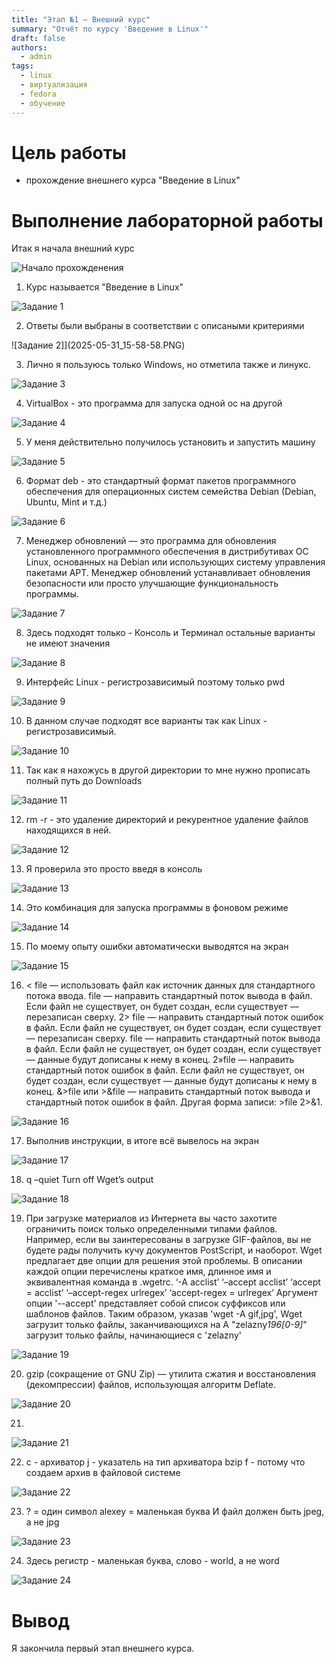 ```yaml
---
title: "Этап №1 — Внешний курс"
summary: "Отчёт по курсу 'Введение в Linux'"
draft: false
authors:
  - admin
tags:
  - linux
  - виртуализация
  - fedora
  - обучение
---
```

# Цель работы

- прохождение внешнего курса "Введение в Linux"

# Выполнение лабораторной работы

Итак я начала внешний курс

![Начало прохожденения](2025-05-31_15-58-02.png)

1. Курс называется "Введение в Linux"

![Задание 1](2025-05-31_15-58-57.png)

2. Ответы были выбраны в соответствии с описаными критериями

![Задание 2]](2025-05-31_15-58-58.PNG)

3. Лично я пользуюсь только Windows, но отметила также и линукс.

![Задание 3](2025-05-31_15-58-59.PNG)

4. VirtualBox - это программа для запуска одной ос на другой

![Задание 4](2025-05-31_16-15-50.png)

5. У меня действительно получилось установить и запустить машину

![Задание 5](2025-05-31_16-16-12.png)

6. Формат deb - это стандартный формат пакетов программного обеспечения для операционных систем семейства Debian (Debian, Ubuntu, Mint и т.д.)

![Задание 6](2025-05-31_16-21-36.png)

7. Менеджер обновлений — это программа для обновления установленного программного обеспечения в дистрибутивах ОС Linux, основанных на Debian или использующих систему управления пакетами APT. Менеджер обновлений устанавливает обновления безопасности или просто улучшающие функциональность программы.

![Задание 7](2025-05-31_16-22-32.png)

8. Здесь подходят только - Консоль и Терминал остальные варианты не имеют значения

![Задание 8](2025-05-31_16-23-10.png)

9. Интерфейс Linux - регистрозависимый поэтому только pwd

![Задание 9](2025-05-31_16-23-52.png)

10. В данном случае подходят все варианты так как Linux - регистрозависимый.

![Задание 10](2025-05-31_16-25-10.png)

11. Так как я нахожусь в другой директории то мне нужно прописать полный путь до Downloads

![Задание 11](2025-05-31_16-26-02.png)

12. rm -r - это удаление директорий и рекурентное удаление файлов находящихся в ней.

![Задание 12](2025-05-31_16-26-48.png)

13. Я проверила это просто введя в консоль

![Задание 13](2025-05-31_16-27-38.png)

14. Это комбинация для запуска программы в фоновом режиме

![Задание 14](2025-05-31_16-27-38.png)

15. По моему опыту ошибки автоматически выводятся на экран

![Задание 15](2025-05-31_16-29-32.png)

16. < file — использовать файл как источник данных для стандартного потока ввода.
file — направить стандартный поток вывода в файл. Если файл не существует, он будет создан, если существует — перезаписан сверху.
2> file — направить стандартный поток ошибок в файл. Если файл не существует, он будет создан, если существует — перезаписан сверху.
file — направить стандартный поток вывода в файл. Если файл не существует, он будет создан, если существует — данные будут дописаны к нему в конец.
2»file — направить стандартный поток ошибок в файл. Если файл не существует, он будет создан, если существует — данные будут дописаны к нему в конец.
&>file или >&file — направить стандартный поток вывода и стандартный поток ошибок в файл. Другая форма записи: >file 2>&1.

![Задание 16](2025-05-31_16-30-06.png)

17. Выполнив инструкции, в итоге всё вывелось на экран

![Задание 17](2025-05-31_16-30-47.png)

18. q –quiet Turn off Wget’s output

![Задание 18](2025-05-31_16-31-51.png)

19. При загрузке материалов из Интернета вы часто захотите ограничить поиск только определенными типами файлов. Например, если вы заинтересованы в загрузке GIF-файлов, вы не будете рады получить кучу документов PostScript, и
наоборот.
Wget предлагает две опции для решения этой проблемы. В описании каждой опции перечислены краткое имя, длинное имя и эквивалентная команда в .wgetrc.
‘-A acclist’ ‘–accept acclist’ ‘accept = acclist’ ‘–accept-regex urlregex’ ‘accept-regex =
urlregex’
Аргумент опции '--accept' представляет собой список суффиксов или шаблонов файлов. Таким образом, указав 'wget -A gif,jpg', Wget загрузит только файлы, заканчивающихся на 
A "zelazny*196[0-9]*" загрузит только файлы, начинающиеся с 'zelazny'

![Задание 19](2025-05-31_16-32-39.png)

20. gzip (сокращение от GNU Zip) — утилита сжатия и восстановления (декомпрессии) файлов, использующая алгоритм Deflate.

![Задание 20](2025-05-31_16-33-31.png)

21. 

![Задание 21](2025-05-31_16-34-16.png)

22. c - архиватор
j - указатель на тип архиватора bzip
f - потому что создаем архив в файловой системе

![Задание 22](2025-05-31_16-34-40.png)

23. ? = один символ
alexey = маленькая буква
И файл должен быть jpeg, а не jpg

![Задание 23](2025-05-31_16-35-07.png)

24. Здесь регистр - маленькая буква, слово - world, а не word

![Задание 24](2025-05-31_16-35-49.png)

# Вывод

Я закончила первый этап внешнего курса.

